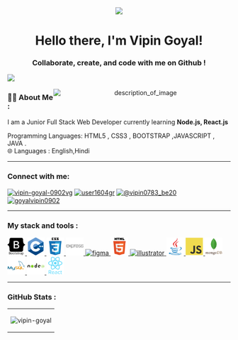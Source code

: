 <div id="header" align="center">
  <img src="https://media.giphy.com/media/du3J3cXyzhj75IOgvA/giphy.gif" width="100"/>

<h1 align="center">Hello there, I'm Vipin Goyal!</h1>
<h3 align="center">Collaborate, create, and code with me on Github !</h3>

<p align="left"> <img src="https://komarev.com/ghpvc/?username=Vipin-Goyal&label=Profile%20views&color=0e75b6&style=flat" /> </p>
<img src="https://user-images.githubusercontent.com/118294368/229310224-18583544-7ea0-4618-856c-2f5e7b24600b.png" alt="description_of_image" align="right"  width=400">

<!--     <img src="https://media.giphy.com/media/hvRJCLFzcasrR4ia7z/giphy.gif" width="30px"/> -->
  </h1>
  </div>
  
  
### :technologist: About Me :
 I am a Junior Full Stack Web Developer currently learning **Node.js, React.js**
 <br>
                                                                                           
 Programming Languages: HTML5 , CSS3 , BOOTSTRAP ,JAVASCRIPT , JAVA .<br>
                                                                                           🌐 Languages : English,Hindi
                                                                                           <HR>
                                                                                           


<h3 align="left">Connect with me:</h3>
<p align="left">
<a href="https://linkedin.com/in/vipin-goyal-0902vg" target="blank"><img align="center" src="https://raw.githubusercontent.com/rahuldkjain/github-profile-readme-generator/master/src/images/icons/Social/linked-in-alt.svg" alt="vipin-goyal-0902vg" height="30" width="40" /></a>
<a href="https://www.leetcode.com/user1604gr" target="blank"><img align="center" src="https://raw.githubusercontent.com/rahuldkjain/github-profile-readme-generator/master/src/images/icons/Social/leet-code.svg" alt="user1604gr" height="30" width="40" /></a>
<a href="https://www.hackerearth.com/@vipin0783_be20" target="blank"><img align="center" src="https://raw.githubusercontent.com/rahuldkjain/github-profile-readme-generator/master/src/images/icons/Social/hackerearth.svg" alt="@vipin0783_be20" height="30" width="40" /></a>
<a href="https://auth.geeksforgeeks.org/user/goyalvipin0902" target="blank"><img align="center" src="https://raw.githubusercontent.com/rahuldkjain/github-profile-readme-generator/master/src/images/icons/Social/geeks-for-geeks.svg" alt="goyalvipin0902" height="30" width="40" /></a>
</p>
<HR>

### My stack and tools :
<div>
<p align="left"> <a href="https://getbootstrap.com" target="_blank" rel="noreferrer"> <img src="https://raw.githubusercontent.com/devicons/devicon/master/icons/bootstrap/bootstrap-plain-wordmark.svg" alt="bootstrap" width="40" height="40"/> </a> <a href="https://www.w3schools.com/cpp/" target="_blank" rel="noreferrer"> <img src="https://raw.githubusercontent.com/devicons/devicon/master/icons/cplusplus/cplusplus-original.svg" alt="cplusplus" width="40" height="40"/> </a> <a href="https://www.w3schools.com/css/" target="_blank" rel="noreferrer"> <img src="https://raw.githubusercontent.com/devicons/devicon/master/icons/css3/css3-original-wordmark.svg" alt="css3" width="40" height="40"/> </a>
<a href="https://expressjs.com" target="_blank" rel="noreferrer"> <img src="https://raw.githubusercontent.com/devicons/devicon/master/icons/express/express-original-wordmark.svg" alt="express" width="40" height="40"/> </a> <a href="https://www.figma.com/" target="_blank" rel="noreferrer"> <img src="https://www.vectorlogo.zone/logos/figma/figma-icon.svg" alt="figma" width="40" height="40"/> </a> <a href="https://www.w3.org/html/" target="_blank" rel="noreferrer"> <img src="https://raw.githubusercontent.com/devicons/devicon/master/icons/html5/html5-original-wordmark.svg" alt="html5" width="40" height="40"/> </a> <a href="https://www.adobe.com/in/products/illustrator.html" target="_blank" rel="noreferrer"> <img src="https://www.vectorlogo.zone/logos/adobe_illustrator/adobe_illustrator-icon.svg" alt="illustrator" width="40" height="40"/> </a> <a href="https://www.java.com" target="_blank" rel="noreferrer"> <img src="https://raw.githubusercontent.com/devicons/devicon/master/icons/java/java-original.svg" alt="java" width="40" height="40"/> </a> <a href="https://developer.mozilla.org/en-US/docs/Web/JavaScript" target="_blank" rel="noreferrer"> <img src="https://raw.githubusercontent.com/devicons/devicon/master/icons/javascript/javascript-original.svg" alt="javascript" width="40" height="40"/> </a> <a href="https://www.mongodb.com/" target="_blank" rel="noreferrer"> <img src="https://raw.githubusercontent.com/devicons/devicon/master/icons/mongodb/mongodb-original-wordmark.svg" alt="mongodb" width="40" height="40"/> </a> <a href="https://www.mysql.com/" target="_blank" rel="noreferrer"> <img src="https://raw.githubusercontent.com/devicons/devicon/master/icons/mysql/mysql-original-wordmark.svg" alt="mysql" width="40" height="40"/> </a> <a href="https://nodejs.org" target="_blank" rel="noreferrer"> <img src="https://raw.githubusercontent.com/devicons/devicon/master/icons/nodejs/nodejs-original-wordmark.svg" alt="nodejs" width="40" height="40"/> </a> <a href="https://reactjs.org/" target="_blank" rel="noreferrer"> <img src="https://raw.githubusercontent.com/devicons/devicon/master/icons/react/react-original-wordmark.svg" alt="react" width="40" height="40"/> </a> </p>
</div>
<HR>

### GitHub Stats :

<table align="center">
  <tr>
<!--     <td>
      <p>&nbsp;<img align="center" src="https://github-readme-stats.vercel.app/api?username=vipin-goyal&show_icons=true&locale=en" alt="vipin-goyal" /></p>
    </td> -->
    <td>
      <p><img align="center" src="https://github-readme-stats.vercel.app/api/top-langs?username=vipin-goyal&show_icons=true&locale=en&layout=compact" alt="vipin-goyal" /></p>
      </td>
    
</table>



